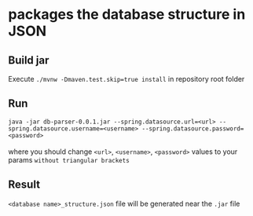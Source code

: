 #  packages the database structure in JSON

## Build jar
Execute `./mvnw -Dmaven.test.skip=true install` in repository root folder

## Run
`java -jar db-parser-0.0.1.jar --spring.datasource.url=<url> --spring.datasource.username=<username> --spring.datasource.password=<password>`
<br /><br />where you should change `<url>`, `<username>`, `<password>` values to your params `without triangular brackets`

## Result
`<database name>_structure.json` file will be generated near the `.jar` file
